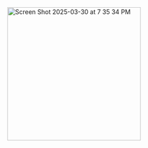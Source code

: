 <img width="304" alt="Screen Shot 2025-03-30 at 7 35 34 PM" src="https://github.com/user-attachments/assets/608e7388-534d-4737-bb9a-6526aa244574" />
